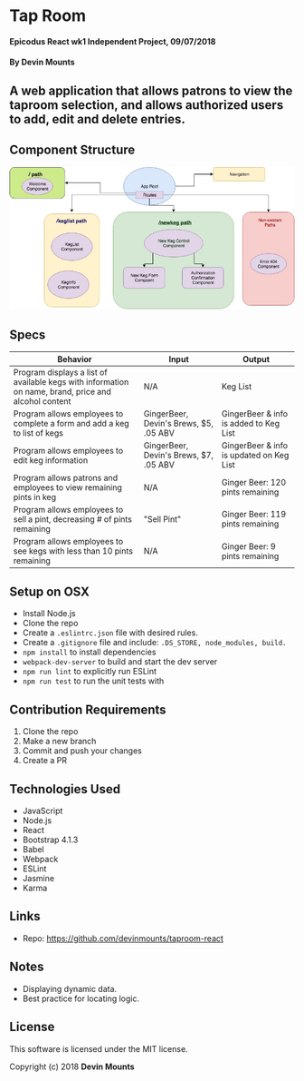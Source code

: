 # Tap Room

#### Epicodus React wk1 Independent Project, 09/07/2018

#### By Devin Mounts

## A web application that allows patrons to view the taproom selection, and allows authorized users to add, edit and delete entries.

## Component Structure
![Component Structure](./src/assets/images/TapRoom-components.jpg)

## Specs

| Behavior | Input | Output |
|----------|-------|--------|
| Program displays a list of available kegs with information on name, brand, price and alcohol content | N/A| Keg List |
| Program allows employees to complete a form and add a keg to list of kegs | GingerBeer, Devin's Brews, $5, .05 ABV | GingerBeer & info is added to Keg List |
| Program allows employees to edit keg information | GingerBeer, Devin's Brews, $7, .05 ABV | GingerBeer & info is updated on Keg List |
| Program allows patrons and employees to view remaining pints in keg | N/A | Ginger Beer: 120 pints remaining |
| Program allows employees to sell a pint, decreasing # of pints remaining | "Sell Pint" | Ginger Beer: 119 pints remaining |
|Program allows employees to see kegs with less than 10 pints remaining| N/A  | Ginger Beer: 9 pints remaining |

## Setup on OSX

* Install Node.js
* Clone the repo
* Create a `.eslintrc.json` file with desired rules.
* Create a `.gitignore` file and include: `.DS_STORE, node_modules, build.`
* `npm install` to install dependencies
* `webpack-dev-server` to build and start the dev server
* `npm run lint` to explicitly run ESLint
* `npm run test` to run the unit tests with

## Contribution Requirements

1. Clone the repo
1. Make a new branch
1. Commit and push your changes
1. Create a PR

## Technologies Used

* JavaScript
* Node.js
* React
* Bootstrap 4.1.3
* Babel
* Webpack
* ESLint
* Jasmine
* Karma

## Links

* Repo: https://github.com/devinmounts/taproom-react

## Notes

* Displaying dynamic data.
* Best practice for locating logic.

## License

This software is licensed under the MIT license.

Copyright (c) 2018 **Devin Mounts**
